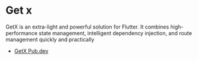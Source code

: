# Get x

GetX is an extra-light and powerful solution for Flutter. It combines high-performance state management, intelligent dependency injection, and route management quickly and practically

- [GetX Pub.dev](https://pub.dev/packages/get)
